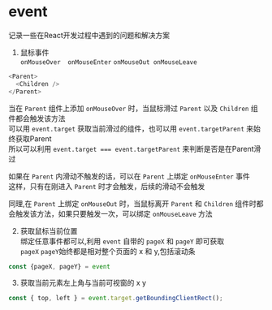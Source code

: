 # event
记录一些在React开发过程中遇到的问题和解决方案

1. 鼠标事件  
`onMouseOver  onMouseEnter`  `onMouseOut onMouseLeave`
```js
<Parent>
  <Children />
</Parent>
```
当在 `Parent` 组件上添加 `onMouseOver` 时，当鼠标滑过 `Parent` 以及 `Children` 组件都会触发该方法  
可以用 `event.target` 获取当前滑过的组件，也可以用 `event.targetParent` 来始终获取Parent  
所以可以利用 `event.target === event.targetParent` 来判断是否是在Parent滑过  

如果在 `Parent` 内滑动不触发的话，可以在 `Parent` 上绑定 `onMouseEnter` 事件  
这样，只有在刚进入 `Parent` 时才会触发，后续的滑动不会触发  

同理,在 `Parent` 上绑定 `onMouseOut` 时，当鼠标离开 `Parent` 和 `Children` 组件时都会触发该方法，如果只要触发一次，可以绑定 `onMouseLeave` 方法

2. 获取鼠标当前位置  
绑定任意事件都可以,利用 `event` 自带的 `pageX` 和 `pageY` 即可获取  
`pageX` `pageY`始终都是相对整个页面的 x 和 y,包括滚动条
```js
const {pageX, pageY} = event
```

3. 获取当前元素左上角与当前可视窗的 x y
```js
const { top, left } = event.target.getBoundingClientRect();
```